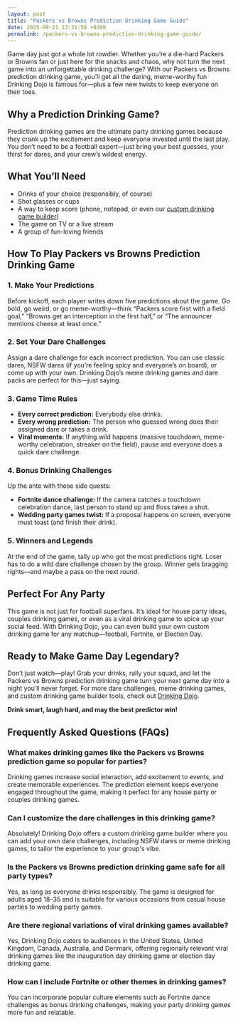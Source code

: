 ```yaml
---
layout: post
title: "Packers vs Browns Prediction Drinking Game Guide"
date: 2025-09-21 13:31:58 +0200
permalink: /packers-vs-browns-prediction-drinking-game-guide/
---
```

Game day just got a whole lot rowdier. Whether you’re a die-hard Packers or Browns fan or just here for the snacks and chaos, why not turn the next game into an unforgettable drinking challenge? With our Packers vs Browns prediction drinking game, you’ll get all the daring, meme-worthy fun Drinking Dojo is famous for—plus a few new twists to keep everyone on their toes.

## Why a Prediction Drinking Game?

Prediction drinking games are the ultimate party drinking games because they crank up the excitement and keep everyone invested until the last play. You don’t need to be a football expert—just bring your best guesses, your thirst for dares, and your crew’s wildest energy.

## What You’ll Need

- Drinks of your choice (responsibly, of course)  
- Shot glasses or cups  
- A way to keep score (phone, notepad, or even our [custom drinking game builder](https://drinkingdojo.com))  
- The game on TV or a live stream  
- A group of fun-loving friends  

## How To Play Packers vs Browns Prediction Drinking Game

### 1. Make Your Predictions

Before kickoff, each player writes down five predictions about the game. Go bold, go weird, or go meme-worthy—think “Packers score first with a field goal,” “Browns get an interception in the first half,” or “The announcer mentions cheese at least once.”

### 2. Set Your Dare Challenges

Assign a dare challenge for each incorrect prediction. You can use classic dares, NSFW dares (if you’re feeling spicy and everyone’s on board), or come up with your own. Drinking Dojo’s meme drinking games and dare packs are perfect for this—just saying.

### 3. Game Time Rules

- **Every correct prediction:** Everybody else drinks.  
- **Every wrong prediction:** The person who guessed wrong does their assigned dare or takes a drink.  
- **Viral moments:** If anything wild happens (massive touchdown, meme-worthy celebration, streaker on the field), pause and everyone does a quick dare challenge.  

### 4. Bonus Drinking Challenges

Up the ante with these side quests:  
- **Fortnite dance challenge:** If the camera catches a touchdown celebration dance, last person to stand up and floss takes a shot.  
- **Wedding party games twist:** If a proposal happens on screen, everyone must toast (and finish their drink).  

### 5. Winners and Legends

At the end of the game, tally up who got the most predictions right. Loser has to do a wild dare challenge chosen by the group. Winner gets bragging rights—and maybe a pass on the next round.

## Perfect For Any Party

This game is not just for football superfans. It’s ideal for house party ideas, couples drinking games, or even as a viral drinking game to spice up your social feed. With Drinking Dojo, you can even build your own custom drinking game for any matchup—football, Fortnite, or Election Day.

## Ready to Make Game Day Legendary?

Don’t just watch—play! Grab your drinks, rally your squad, and let the Packers vs Browns prediction drinking game turn your next game day into a night you’ll never forget. For more dare challenges, meme drinking games, and custom drinking game builder tools, check out [Drinking Dojo](https://drinkingdojo.com).

**Drink smart, laugh hard, and may the best predictor win!**

## Frequently Asked Questions (FAQs)

### What makes drinking games like the Packers vs Browns prediction game so popular for parties?

Drinking games increase social interaction, add excitement to events, and create memorable experiences. The prediction element keeps everyone engaged throughout the game, making it perfect for any house party or couples drinking games.

### Can I customize the dare challenges in this drinking game?

Absolutely! Drinking Dojo offers a custom drinking game builder where you can add your own dare challenges, including NSFW dares or meme drinking games, to tailor the experience to your group's vibe.

### Is the Packers vs Browns prediction drinking game safe for all party types?

Yes, as long as everyone drinks responsibly. The game is designed for adults aged 18–35 and is suitable for various occasions from casual house parties to wedding party games.

### Are there regional variations of viral drinking games available?

Yes, Drinking Dojo caters to audiences in the United States, United Kingdom, Canada, Australia, and Denmark, offering regionally relevant viral drinking games like the inauguration day drinking game or election day drinking game.

### How can I include Fortnite or other themes in drinking games?

You can incorporate popular culture elements such as Fortnite dance challenges as bonus drinking challenges, making your party drinking games more fun and relatable.

<script type="application/ld+json">
{
  "@context": "https://schema.org",
  "@type": "BlogPosting",
  "headline": "Packers vs Browns Prediction Drinking Game Guide",
  "description": "Turn game day into a wild and unforgettable experience with our Packers vs Browns prediction drinking game. Featuring dare challenges, meme drinking games, and bonus drinking challenges for ultimate party fun.",
  "author": {
    "@type": "Person",
    "name": "Drinking Dojo",
    "description": "Welcome to the dojo of drinking games — where rules are made to be bent, dares get wild, and memes meet mayhem. Whether you're pregaming, throwing a wedding rager, or just vibing with friends, we’ve got the packs, dares, and custom tools to make it unforgettable."
  },
  "publisher": {
    "@type": "Person",
    "name": "Drinking Dojo"
  },
  "mainEntityOfPage": {
    "@type": "WebPage",
    "@id": "https://drinkingdojo.com/blog/packers-vs-browns-prediction-drinking-game-guide"
  },
  "datePublished": "2024-06-01",
  "dateModified": "2024-06-01",
  "keywords": "drinking games, party drinking games, custom drinking game builder, dare challenges, viral drinking games, meme drinking games, fortnite drinking game, inauguration day drinking game, NSFW dares, election day drinking game, wedding party games, couples drinking games, house party ideas, drinking challenges",
  "inLanguage": "en-US"
}
</script>

<script type="application/ld+json">
{
  "@context": "https://schema.org",
  "@type": "FAQPage",
  "mainEntity": [
    {
      "@type": "Question",
      "name": "What makes drinking games like the Packers vs Browns prediction game so popular for parties?",
      "acceptedAnswer": {
        "@type": "Answer",
        "text": "Drinking games increase social interaction, add excitement to events, and create memorable experiences. The prediction element keeps everyone engaged throughout the game, making it perfect for any house party or couples drinking games."
      }
    },
    {
      "@type": "Question",
      "name": "Can I customize the dare challenges in this drinking game?",
      "acceptedAnswer": {
        "@type": "Answer",
        "text": "Absolutely! Drinking Dojo offers a custom drinking game builder where you can add your own dare challenges, including NSFW dares or meme drinking games, to tailor the experience to your group's vibe."
      }
    },
    {
      "@type": "Question",
      "name": "Is the Packers vs Browns prediction drinking game safe for all party types?",
      "acceptedAnswer": {
        "@type": "Answer",
        "text": "Yes, as long as everyone drinks responsibly. The game is designed for adults aged 18–35 and is suitable for various occasions from casual house parties to wedding party games."
      }
    },
    {
      "@type": "Question",
      "name": "Are there regional variations of viral drinking games available?",
      "acceptedAnswer": {
        "@type": "Answer",
        "text": "Yes, Drinking Dojo caters to audiences in the United States, United Kingdom, Canada, Australia, and Denmark, offering regionally relevant viral drinking games like the inauguration day drinking game or election day drinking game."
      }
    },
    {
      "@type": "Question",
      "name": "How can I include Fortnite or other themes in drinking games?",
      "acceptedAnswer": {
        "@type": "Answer",
        "text": "You can incorporate popular culture elements such as Fortnite dance challenges as bonus drinking challenges, making your party drinking games more fun and relatable."
      }
    }
  ]
}
</script>
